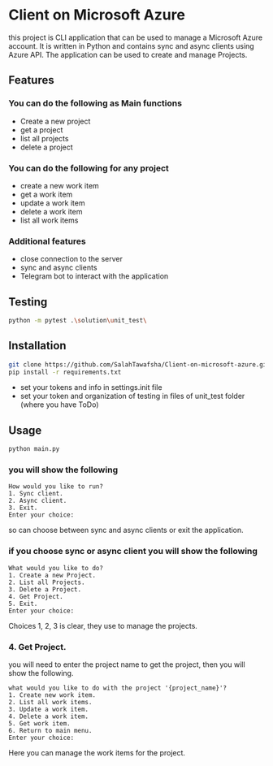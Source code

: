 # Client on Microsoft Azure

this project is CLI application that can be used to manage a Microsoft Azure account. It is written in Python and
contains sync and async clients using Azure API. The application can be used to create and manage Projects.

## Features

### You can do the following as Main functions

- Create a new project
- get a project
- list all projects
- delete a project

### You can do the following for any project

- create a new work item
- get a work item
- update a work item
- delete a work item
- list all work items

### Additional features

- close connection to the server
- sync and async clients
- Telegram bot to interact with the application

## Testing

```bash
python -m pytest .\solution\unit_test\
```

## Installation

```bash
git clone https://github.com/SalahTawafsha/Client-on-microsoft-azure.git
pip install -r requirements.txt
```
- set your tokens and info in settings.init file
- set your token and organization of testing in files of unit_test folder (where you have ToDo)

## Usage

```bash
python main.py
```

### you will show the following

```
How would you like to run?
1. Sync client.
2. Async client.
3. Exit.
Enter your choice:
```

so can choose between sync and async clients or exit the application.

### if you choose sync or async client you will show the following

```
What would you like to do?
1. Create a new Project.
2. List all Projects.
3. Delete a Project.
4. Get Project.
5. Exit.
Enter your choice:
```

Choices 1, 2, 3 is clear, they use to manage the projects.

### 4. Get Project.

you will need to enter the project name to get the project, then you will show the following.

```
what would you like to do with the project '{project_name}'?
1. Create new work item.
2. List all work items.
3. Update a work item.
4. Delete a work item.
5. Get work item.
6. Return to main menu.
Enter your choice: 
```

Here you can manage the work items for the project.

